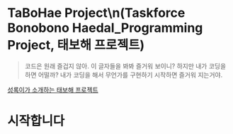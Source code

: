 # TaBoHae Project\n(Taskforce Bonobono Haedal_Programming Project, 태보해 프로젝트)
> 코드은 원래 즐겁지 않아. 이 글자들을 봐봐 즐거워 보이니?
> 하지만 내가 코딩을 하면 어떨까?
> 내가 코딩을 해서 무언가를 구현하기 시작하면 즐거워 지는거야.

[성록이가 소개하는 태보해 프로젝트](pdf/taebohaeProject.pdf)

# 시작합니다


